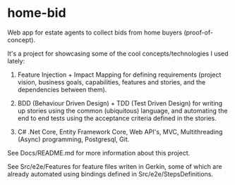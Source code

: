 # home-bid
Web app for estate agents to collect bids from home buyers (proof-of-concept).

It's a project for showcasing some of the cool concepts/technologies I used lately: 

1. Feature Injection + Impact Mapping for defining requirements (project vision, business goals, capabilities, features and stories, and the dependencies between them).

2. BDD (Behaviour Driven Design) + TDD (Test Driven Design) for writing up stories using the common (ubiquitous) language, and automating the end to end tests using the acceptance criteria defined in the stories.

3. C# .Net Core, Entity Framework Core, Web API's, MVC, Multithreading (Async) programming, Postgresql, Git.

See Docs/README.md for more information about this project.

See Src/e2e/Features for feature files writen in Gerkin, some of which are already automated using bindings defined in Src/e2e/StepsDefinitions.
